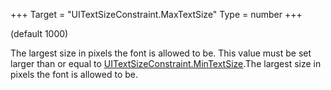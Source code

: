 +++
Target = "UITextSizeConstraint.MaxTextSize"
Type = number
+++

(default 1000)The largest size in pixels the font is allowed to be. This value must be set larger than or equal to [UITextSizeConstraint.MinTextSize](https://developer.roblox.com/api-reference/property/UITextSizeConstraint/MinTextSize).The largest size in pixels the font is allowed to be.